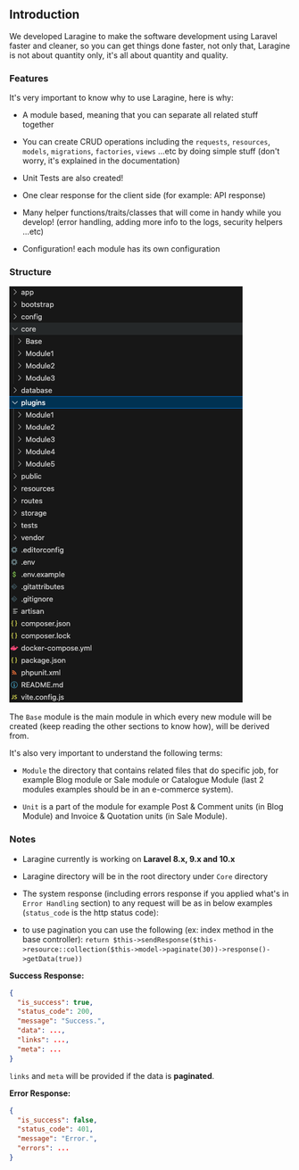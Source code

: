 ## Introduction

We developed Laragine to make the software development using Laravel faster and cleaner, so you can get things done faster, not only that, Laragine is not about quantity only, it's all about quantity and quality.

### Features

It's very important to know why to use Laragine, here is why:

* A module based, meaning that you can separate all related stuff together

* You can create CRUD operations including the `requests`, `resources`, `models`, `migrations`, `factories`, `views` ...etc by doing simple stuff (don't worry, it's explained in the documentation)

* Unit Tests are also created!

* One clear response for the client side (for example: API response)

* Many helper functions/traits/classes that will come in handy while you develop! (error handling, adding more info to the logs, security helpers ...etc)

* Configuration! each module has its own configuration

### Structure

![Structure](structure.png)

The `Base` module is the main module in which every new module will be created (keep reading the other sections to know how), will be derived from.

It's also very important to understand the following terms:

* `Module` the directory that contains related files that do specific job, for example Blog module or Sale module or Catalogue Module (last 2 modules examples should be in an e-commerce system).

* `Unit` is a part of the module for example Post & Comment units (in Blog Module) and Invoice & Quotation units (in Sale Module).

### Notes

* Laragine currently is working on **Laravel 8.x, 9.x and 10.x**

* Laragine directory will be in the root directory under `Core` directory

* The system response (including errors response if you applied what's in `Error Handling` section) to any request will be as in below examples (`status_code` is the http status code):

* to use pagination you can use the following (ex: index method in the base controller):
`return $this->sendResponse($this->resource::collection($this->model->paginate(30))->response()->getData(true))`

**Success Response:**

```json
{
  "is_success": true,
  "status_code": 200,
  "message": "Success.",
  "data": ...,
  "links": ...,
  "meta": ...
}
```

`links` and `meta` will be provided if the data is **paginated**.


**Error Response:**

```json
{
  "is_success": false,
  "status_code": 401,
  "message": "Error.",
  "errors": ...
}
```